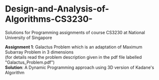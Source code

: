 # Design-and-Analysis-of-Algorithms-CS3230-

Solutions for Programming assignments of course CS3230 at National University of Singapore

<b>Assignment 1</b>: Galactus Problem which is an adaptation of Maximum Subarray Problem in 3 dimensions<br>
(for details read the problem description given in the pdf file labelled "Galactus_Problem.pdf")<br>
<b>Solution</b>: A Dynamic Programming approach using 3D version of Kadane's Algorithm
